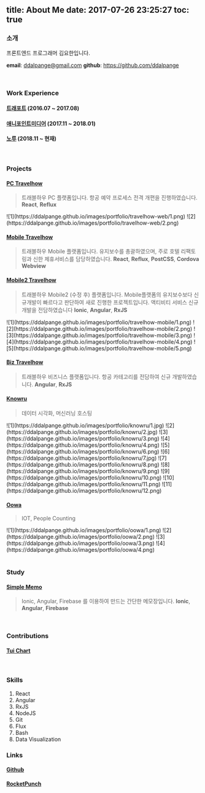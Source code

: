title: About Me
date: 2017-07-26 23:25:27
toc: true
---

### 소개

프론트엔드 프로그래머 김요한입니다.

**email**: ddalpange@gmail.com
**github**: https://github.com/ddalpange

<br/>

### Work Experience

#### [트래포트](https://m.travelhow.com) (2016.07 ~ 2017.08)

#### [애니포인트미디어](http://www.anypointmedia.com) (2017.11 ~ 2018.01)

#### [노루](http://knowru.com) (2018.11 ~ 현재)

<br/>


### Projects
#### [PC Travelhow](https://www.travelhow.com)
> 트래블하우 PC 플랫폼입니다. 항공 예약 프로세스 전격 개편을 진행하였습니다. 
**React**, **Reflux**

<div class="justified-gallery">
![1](https://ddalpange.github.io/images/portfolio/travelhow-web/1.png)
![2](https://ddalpange.github.io/images/portfolio/travelhow-web/2.png)
</div>

#### [Mobile Travelhow](https://m.travelhow.com)
> 트래블하우 Mobile 플랫폼입니다. 유지보수를 총괄하였으며, 주로 호텔 리팩토링과 신한 제휴서비스를 담당하였습니다.
**React**, **Reflux**, **PostCSS**, **Cordova Webview**

#### [Mobile2 Travelhow](https://mm.travelhow.com)
> 트래블하우 Mobile2 (수정 후) 플랫폼입니다. Mobile플랫폼의 유지보수보다 신규개발이 빠르다고 판단하여 새로 진행한 프로젝트입니다. 액티비티 서비스 신규개발을 전담하였습니다
**Ionic**, **Angular**, **RxJS**

<div class="justified-gallery">
![1](https://ddalpange.github.io/images/portfolio/travelhow-mobile/1.png)
![2](https://ddalpange.github.io/images/portfolio/travelhow-mobile/2.png)
![3](https://ddalpange.github.io/images/portfolio/travelhow-mobile/3.png)
![4](https://ddalpange.github.io/images/portfolio/travelhow-mobile/4.png)
![5](https://ddalpange.github.io/images/portfolio/travelhow-mobile/5.png)
</div>


#### [Biz Travelhow](https://biz.travelhow.biz)
> 트래블하우 비즈니스 플랫폼입니다. 항공 카테고리를 전담하여 신규 개발하였습니다.
**Angular**, **RxJS**

#### [Knowru](https://www.knowru.com)
> 데이터 시각화, 머신러닝 호스팅

<div class="justified-gallery">
![1](https://ddalpange.github.io/images/portfolio/knowru/1.jpg)
![2](https://ddalpange.github.io/images/portfolio/knowru/2.jpg)
![3](https://ddalpange.github.io/images/portfolio/knowru/3.png)
![4](https://ddalpange.github.io/images/portfolio/knowru/4.png)
![5](https://ddalpange.github.io/images/portfolio/knowru/6.png)
![6](https://ddalpange.github.io/images/portfolio/knowru/7.jpg)
![7](https://ddalpange.github.io/images/portfolio/knowru/8.png)
![8](https://ddalpange.github.io/images/portfolio/knowru/9.png)
![9](https://ddalpange.github.io/images/portfolio/knowru/10.png)
![10](https://ddalpange.github.io/images/portfolio/knowru/11.png)
![11](https://ddalpange.github.io/images/portfolio/knowru/12.png)
</div>

#### [Oowa](https://oowa.io)
> IOT, People Counting

<div class="justified-gallery">
![1](https://ddalpange.github.io/images/portfolio/oowa/1.png)
![2](https://ddalpange.github.io/images/portfolio/oowa/2.png)
![3](https://ddalpange.github.io/images/portfolio/oowa/3.png)
![4](https://ddalpange.github.io/images/portfolio/oowa/4.png)
</div>

<br/>


### Study
#### [Simple Memo](https://github.com/ddalpange/simple-memo)
> Ionic, Angular, Firebase 를 이용하여 만드는 간단한 메모장입니다.
**Ionic**, **Angular**, **Firebase**

<br/>

### Contributions

#### [Tui Chart](https://github.com/nhnent/tui.chart)

<br/>


### Skills

1. React
2. Angular
3. RxJS
4. NodeJS
5. Git                  
6. Flux
7. Bash
8. Data Visualization

### Links

#### [Github](https://github.com/ddalpange)
#### [RocketPunch](https://www.rocketpunch.com/@a4a1dafb457a438e)